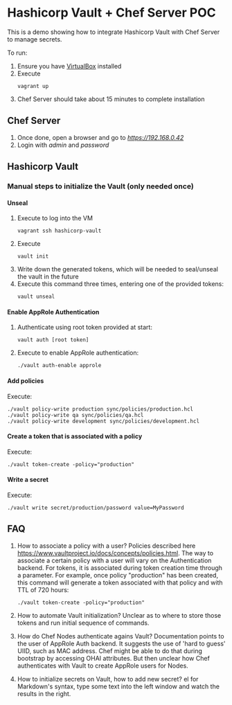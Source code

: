 # Hashicorp Vault + Chef Server POC
This is a demo showing how to integrate Hashicorp Vault with Chef Server to manage secrets.

To run:

1. Ensure you have [VirtualBox](https://www.virtualbox.org/wiki/Downloads) installed
2. Execute
    ````
    vagrant up
    ````
3. Chef Server should take about 15 minutes to complete installation


## Chef Server
1. Once done, open a browser and go to _https://192.168.0.42_
2. Login with _admin_ and _password_

## Hashicorp Vault
### Manual steps to initialize the Vault (only needed once)
#### Unseal
1. Execute to log into the VM
    ````
    vagrant ssh hashicorp-vault
    ````
2. Execute
    ````
    vault init
    ````
3. Write down the generated tokens, which will be needed to seal/unseal the vault in the future
4. Execute this command three times, entering one of the provided tokens:
    ````
    vault unseal
    ````
#### Enable AppRole Authentication
1. Authenticate using root token provided at start:
    ````
    vault auth [root token]
    ````
2. Execute to enable AppRole authentication:
    ```
    ./vault auth-enable approle
    ```

#### Add policies
Execute:
```
./vault policy-write production sync/policies/production.hcl
./vault policy-write qa sync/policies/qa.hcl
./vault policy-write development sync/policies/development.hcl
```
#### Create a token that is associated with a policy
Execute:
```
./vault token-create -policy="production"
```

#### Write a secret
Execute:
```
./vault write secret/production/password value=MyPassword
```

## FAQ
1. How to associate a policy with a user?
Policies described here https://www.vaultproject.io/docs/concepts/policies.html.
The way to associate a certain policy with a user will vary on the Authentication backend. For tokens, it is associated during token creation time through a parameter.
For example, once policy "production" has been created, this command will generate a token associated with that policy and with TTL of 720 hours:
    ````
    ./vault token-create -policy="production"
    ````

2. How to automate Vault initialization?
Unclear as to where to store those tokens and run initial sequence of commands.

3. How do Chef Nodes authenticate agains Vault?
Documentation points to the user of AppRole Auth backend. It suggests the use of 'hard to guess' UIID, such as MAC address.
Chef might be able to do that during bootstrap by accessing OHAI attributes. But then unclear how Chef authenticates with Vault to create AppRole users for Nodes.

4. How to initialize secrets on Vault, how to add new secret?
el for Markdown's syntax, type some text into the left window and watch the results in the right.
